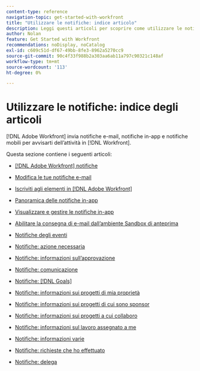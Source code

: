 ```yaml
---
content-type: reference
navigation-topic: get-started-with-workfront
title: "Utilizzare le notifiche: indice articolo"
description: Leggi questi articoli per scoprire come utilizzare le notifiche in Adobe Workfront.
author: Nolan
feature: Get Started with Workfront
recommendations: noDisplay, noCatalog
exl-id: c609c51d-df67-49bb-8fe3-8962a5270cc9
source-git-commit: 90c4f33f988b2a303aa6ab11a797c90321c148af
workflow-type: tm+mt
source-wordcount: '113'
ht-degree: 0%

---
```


# Utilizzare le notifiche: indice degli articoli

[!DNL Adobe Workfront] invia notifiche e-mail, notifiche in-app e notifiche mobili per avvisarti dell’attività in [!DNL Workfront].

<!-- Audited: 01/2024 -->

Questa sezione contiene i seguenti articoli:

* [[!DNL Adobe Workfront] notifiche](../../workfront-basics/using-notifications/wf-notifications.md)
* [Modifica le tue notifiche e-mail](../../workfront-basics/using-notifications/activate-or-deactivate-your-own-event-notifications.md)
* [Iscriviti agli elementi in [!DNL Adobe Workfront]](../../workfront-basics/using-notifications/subscribe-to-items-in-workfront.md)
* [Panoramica delle notifiche in-app](../../workfront-basics/using-notifications/in-app-notifications-overview.md)
* [Visualizzare e gestire le notifiche in-app](../../workfront-basics/using-notifications/view-and-manage-in-app-notifications.md)
* [Abilitare la consegna di e-mail dall’ambiente Sandbox di anteprima](../../workfront-basics/using-notifications/enable-delivery-emails-from-preview-sandbox-environment.md)
* [Notifiche degli eventi](../../workfront-basics/using-notifications/event-notifications.md)

  <!--
  <li data-mc-conditions="QuicksilverOrClassic.Draft mode"><a href="../../workfront-basics/using-notifications/opt-out-of-email-notifications.md" class="MCXref xref" xrefformat="{para}">Opt out of email notifications</a> </li>
  -->

* [Notifiche: azione necessaria](../../workfront-basics/using-notifications/notifications-action-needed.md)
* [Notifiche: informazioni sull’approvazione](../../workfront-basics/using-notifications/notifications-approval-information.md)
* [Notifiche: comunicazione](../../workfront-basics/using-notifications/notifications-communication.md)
* [Notifiche: [!DNL Goals]](../../workfront-basics/using-notifications/notifications-goals.md)
* [Notifiche: informazioni sui progetti di mia proprietà](../../workfront-basics/using-notifications/notifications-information-about-projects-i-own.md)
* [Notifiche: informazioni sui progetti di cui sono sponsor](../../workfront-basics/using-notifications/notifications-information-about-projects-i-sponsor.md)
* [Notifiche: informazioni sui progetti a cui collaboro](../../workfront-basics/using-notifications/notifications-information-about-projects-im-on.md)
* [Notifiche: informazioni sul lavoro assegnato a me](../../workfront-basics/using-notifications/notifications-information-about-work-assigned-to-me.md)
* [Notifiche: informazioni varie](../../workfront-basics/using-notifications/notifications-misc-information.md)
* [Notifiche: richieste che ho effettuato](../../workfront-basics/using-notifications/notifications-requests-i-have-made.md)
* [Notifiche: delega](../../workfront-basics/using-notifications/notifications-delegation.md)
